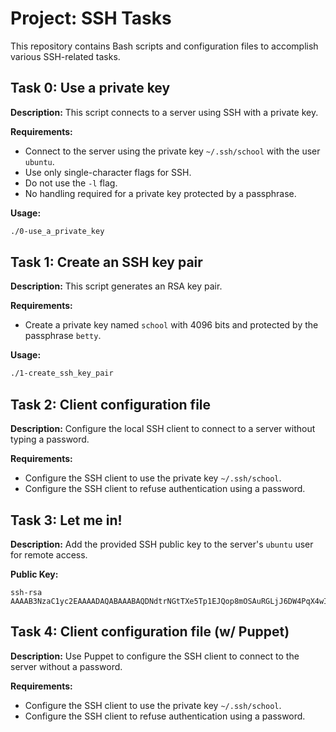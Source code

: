# Project: SSH Tasks

This repository contains Bash scripts and configuration files to accomplish various SSH-related tasks.

## Task 0: Use a private key

**Description:**
This script connects to a server using SSH with a private key.

**Requirements:**
- Connect to the server using the private key `~/.ssh/school` with the user `ubuntu`.
- Use only single-character flags for SSH.
- Do not use the `-l` flag.
- No handling required for a private key protected by a passphrase.

**Usage:**
```bash
./0-use_a_private_key
```

## Task 1: Create an SSH key pair

**Description:**
This script generates an RSA key pair.

**Requirements:**
- Create a private key named `school` with 4096 bits and protected by the passphrase `betty`.

**Usage:**
```bash
./1-create_ssh_key_pair
```

## Task 2: Client configuration file

**Description:**
Configure the local SSH client to connect to a server without typing a password.

**Requirements:**
- Configure the SSH client to use the private key `~/.ssh/school`.
- Configure the SSH client to refuse authentication using a password.

## Task 3: Let me in!

**Description:**
Add the provided SSH public key to the server's `ubuntu` user for remote access.

**Public Key:**
```
ssh-rsa AAAAB3NzaC1yc2EAAAADAQABAAABAQDNdtrNGtTXe5Tp1EJQop8mOSAuRGLjJ6DW4PqX4wId/Kawz35ESampIqHSOTJmbQ8UlxdJuk0gAXKk3Ncle4safGYqM/VeDK3LN5iAJxf4kcaxNtS3eVxWBE5iF3FbIjOqwxw5Lf5sRa5yXxA8HfWidhbIG5TqKL922hPgsCGABIrXRlfZYeC0FEuPWdr6smOElSVvIXthRWp9cr685KdCI+COxlj1RdVsvIo+zunmLACF9PYdjB2s96Fn0ocD3c5SGLvDOFCyvDojSAOyE70ebIElnskKsDTGwfT4P6jh9OBzTyQEIS2jOaE5RQq4IB4DsMhvbjDSQrP0MdCLgwkN
```

## Task 4: Client configuration file (w/ Puppet)

**Description:**
Use Puppet to configure the SSH client to connect to the server without a password.

**Requirements:**
- Configure the SSH client to use the private key `~/.ssh/school`.
- Configure the SSH client to refuse authentication using a password.
